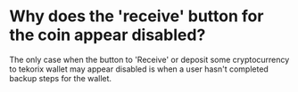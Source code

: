 # Why does the 'receive' button for the coin appear disabled?

The only case when the button to 'Receive' or deposit some cryptocurrency to tekorix wallet may appear disabled is when a user hasn't completed backup steps for the wallet.

